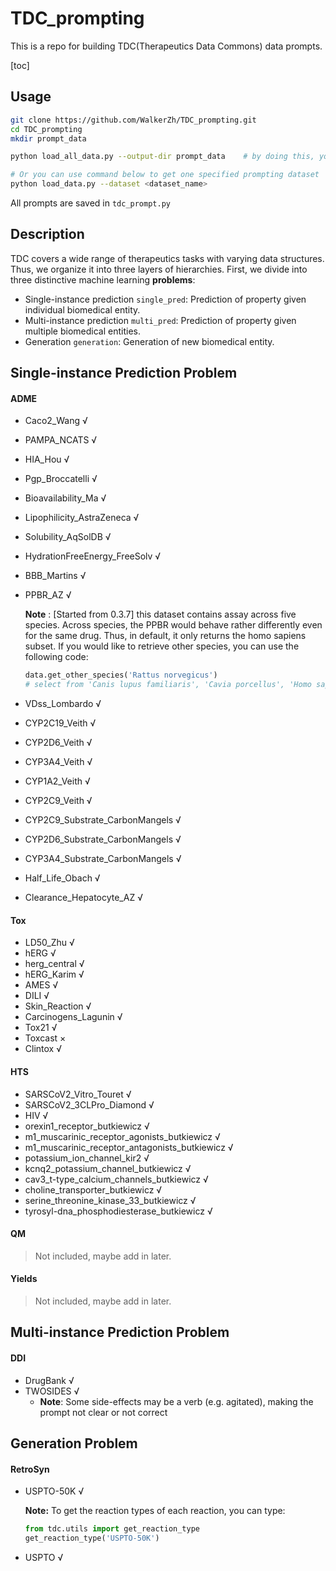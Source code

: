 # TDC_prompting

This is a repo for building TDC(Therapeutics Data Commons) data prompts.

[toc]

## Usage

```bash
git clone https://github.com/WalkerZh/TDC_prompting.git
cd TDC_prompting
mkdir prompt_data

python load_all_data.py	--output-dir prompt_data	# by doing this, you can get a complete prompting data in folder prompt_data

# Or you can use command below to get one specified prompting dataset
python load_data.py --dataset <dataset_name>
```



All prompts are saved in `tdc_prompt.py`



## Description

TDC covers a wide range of therapeutics tasks with varying data structures. Thus, we organize it into three layers of hierarchies. First, we divide into three distinctive machine learning **problems**:

- Single-instance prediction `single_pred`: Prediction of property given individual biomedical entity.
- Multi-instance prediction `multi_pred`: Prediction of property given multiple biomedical entities.
- Generation `generation`: Generation of new biomedical entity.



## Single-instance Prediction Problem

#### ADME

- Caco2_Wang √

- PAMPA_NCATS √

- HIA_Hou √

- Pgp_Broccatelli √

- Bioavailability_Ma √

- Lipophilicity_AstraZeneca √

- Solubility_AqSolDB √

- HydrationFreeEnergy_FreeSolv √

- BBB_Martins √

- PPBR_AZ √

  **Note** : [Started from 0.3.7] this dataset contains assay across five species. Across species, the PPBR would behave rather differently even for the same drug. Thus, in default, it only returns the homo sapiens subset. If you would like to retrieve other species, you can use the following code:

  ```python
  data.get_other_species('Rattus norvegicus')
  # select from 'Canis lupus familiaris', 'Cavia porcellus', 'Homo sapiens', 'Mus musculus', 'Rattus norvegicus', 'all'
  ```

- VDss_Lombardo √

- CYP2C19_Veith √

- CYP2D6_Veith √

- CYP3A4_Veith √

- CYP1A2_Veith √

- CYP2C9_Veith √

- CYP2C9_Substrate_CarbonMangels √

- CYP2D6_Substrate_CarbonMangels √

- CYP3A4_Substrate_CarbonMangels √

- Half_Life_Obach √

- Clearance_Hepatocyte_AZ √



#### Tox

- LD50_Zhu √
- hERG √
- herg_central √
- hERG_Karim √
- AMES √
- DILI √
- Skin_Reaction √
- Carcinogens_Lagunin √
- Tox21 √
- Toxcast ×
- Clintox √



#### HTS

- SARSCoV2_Vitro_Touret √
- SARSCoV2_3CLPro_Diamond √
- HIV √
- orexin1_receptor_butkiewicz √
- m1_muscarinic_receptor_agonists_butkiewicz √
- m1_muscarinic_receptor_antagonists_butkiewicz √
- potassium_ion_channel_kir2 √
- kcnq2_potassium_channel_butkiewicz √
- cav3_t-type_calcium_channels_butkiewicz √
- choline_transporter_butkiewicz √
- serine_threonine_kinase_33_butkiewicz √
- tyrosyl-dna_phosphodiesterase_butkiewicz √



#### QM

>  Not included, maybe add in later.



#### Yields

> Not included, maybe add in later.



## Multi-instance Prediction Problem

#### DDI

- DrugBank √
- TWOSIDES √ 
  - **Note**: Some side-effects may be a verb (e.g. agitated), making the prompt not clear or not correct





## Generation Problem

#### RetroSyn

- USPTO-50K √

  **Note:** To get the reaction types of each reaction, you can type:

  ```python
  from tdc.utils import get_reaction_type
  get_reaction_type('USPTO-50K')
  ```

- USPTO √
